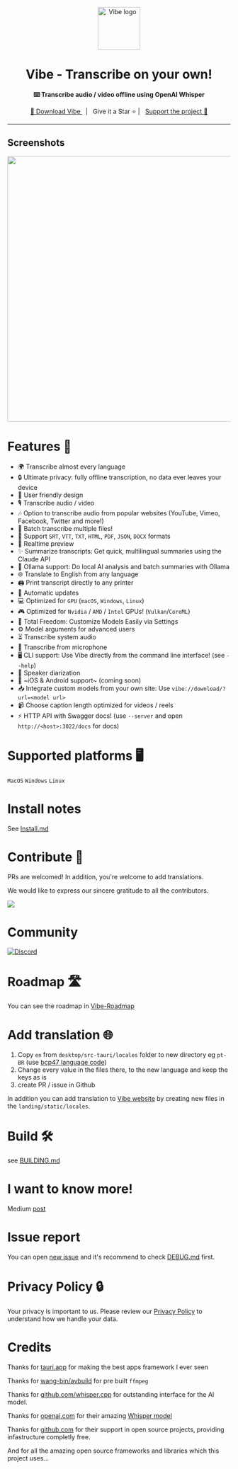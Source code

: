 <p align="center">
  <a target="blank" href="https://github.com/thewh1teagle/vibe">
    <img
        width="96px"
        alt="Vibe logo"
        src="./design/logo.png"
    />
  </a>
</p>

<h1 align="center">Vibe - Transcribe on your own!</h1>

<p align="center">
  <strong>⌨️ Transcribe audio / video offline using OpenAI Whisper</strong>
  <br/>
</p>

<p align="center">
  <a target="_blank" href="https://thewh1teagle.github.io/vibe/">
    🔗 Download Vibe
  </a>
    &nbsp; | &nbsp; Give it a Star ⭐ | &nbsp;
    <a target="_blank" href="https://thewh1teagle.github.io/vibe/?action=support-vibe">Support the project 🤝</a>
</p>

<hr />

## Screenshots

<p align="center">
	<a target="_blank" href="https://thewh1teagle.github.io/vibe/">
    	<img width=600 src="https://github.com/thewh1teagle/vibe/assets/61390950/22779ac6-9e49-4c21-b528-29647f039da2">
	</a>
</p>

# Features 🌟

-   🌍 Transcribe almost every language
-   🔒 Ultimate privacy: fully offline transcription, no data ever leaves your device
-   🎨 User friendly design
-   🎙️ Transcribe audio / video
-   🎶 Option to transcribe audio from popular websites (YouTube, Vimeo, Facebook, Twitter and more!)
-   📂 Batch transcribe multiple files!
-   📝 Support `SRT`, `VTT`, `TXT`, `HTML`, `PDF`, `JSON`, `DOCX` formats
-   👀 Realtime preview
-   ✨ Summarize transcripts: Get quick, multilingual summaries using the Claude API
-   🧠 Ollama support: Do local AI analysis and batch summaries with Ollama
-   🌐 Translate to English from any language
-   🖨️ Print transcript directly to any printer
-   🔄 Automatic updates
-   💻 Optimized for `GPU` (`macOS`, `Windows`, `Linux`)
-   🎮 Optimized for `Nvidia` / `AMD` / `Intel` GPUs! (`Vulkan`/`CoreML`)
-   🔧 Total Freedom: Customize Models Easily via Settings
-   ⚙️ Model arguments for advanced users
-   ⏳ Transcribe system audio
-   🎤 Transcribe from microphone
-   🖥️ CLI support: Use Vibe directly from the command line interface! (see `--help`)
-   👥 Speaker diarization
-   📱 ~iOS & Android support~ (coming soon)
-   📥 Integrate custom models from your own site: Use `vibe://download/?url=<model url>`
-   📹 Choose caption length optimized for videos / reels
-   ⚡ HTTP API with Swagger docs! (use `--server` and open `http://<host>:3022/docs` for docs)

# Supported platforms 🖥️

`MacOS`
`Windows`
`Linux`

# Install notes

See [Install.md](landing/docs/install.md)

# Contribute 🤝

PRs are welcomed!
In addition, you're welcome to add translations.

We would like to express our sincere gratitude to all the contributors.

<a href="https://github.com/thewh1teagle/vibe/graphs/contributors">
  <img src="https://contrib.rocks/image?repo=thewh1teagle/vibe" />
</a>

# Community

[![Discord](https://img.shields.io/badge/chat-discord-7289da.svg)](https://discord.gg/EcxWSstQN8)

# Roadmap 🛣️

You can see the roadmap in [Vibe-Roadmap](https://github.com/users/thewh1teagle/projects/5/views/1)

# Add translation 🌐

1. Copy `en` from `desktop/src-tauri/locales` folder to new directory eg `pt-BR` (use [bcp47 language code](https://gist.github.com/thewh1teagle/c8877e5c4c5e2780754ddd065ae2592e))
2. Change every value in the files there, to the new language and keep the keys as is
3. create PR / issue in Github

In addition you can add translation to [Vibe website](https://thewh1teagle.github.io/vibe/) by creating new files in the `landing/static/locales`.

# Build 🛠️

see [BUILDING.md](landing/static/docs/building.md)

# I want to know more!

Medium [post](https://medium.com/@thewh1teagle/creating-vibe-multilingual-audio-transcription-872ab6d9dbb0)

# Issue report

You can open [new issue](https://github.com/thewh1teagle/vibe/issues/new?assignees=octocat&labels=bug&projects=&template=bug_report.yaml&title=[Short+title]) and it's recommend to check [DEBUG.md](docs/DEBUG.md) first.

# Privacy Policy 🔒

Your privacy is important to us. Please review our [Privacy Policy](http://thewh1teagle.github.io/vibe/?action=open-privacy-policy) to understand how we handle your data.

# Credits

Thanks for [tauri.app](https://tauri.app/) for making the best apps framework I ever seen

Thanks for [wang-bin/avbuild](https://github.com/wang-bin/avbuild) for pre built `ffmpeg`

Thanks for [github.com/whisper.cpp](https://github.com/ggerganov/whisper.cpp) for outstanding interface for the AI model.

Thanks for [openai.com](https://openai.com/) for their amazing [Whisper model](https://openai.com/research/whisper)

Thanks for [github.com](https://github.com/) for their support in open source projects, providing infastructure completly free.

And for all the amazing open source frameworks and libraries which this project uses...
